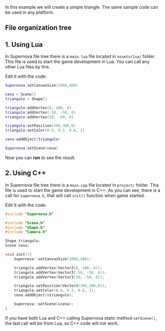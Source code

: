 In this example we will create a simple triangle. The same sample code can be used in any platform.

## File organization tree


## 1. Using Lua

In Supernova file tree there is a ```main.lua``` file located in ```assets/lua/``` folder. This file is used to start the game development in Lua. You can call any other Lua files by this.

Edit it with the code:

``` lua
Supernova.setCanvasSize(1000,480)

cena = Scene()
triangulo = Shape()

triangulo:addVertex(0, 100, 0)
triangulo:addVertex(-50, -50, 0)
triangulo:addVertex(50, -50, 0)

triangulo:setPosition(300,300,0)
triangulo:setColor(0.6, 0.2, 0.6, 1)

cena:addObject(triangulo)

Supernova.setScene(cena)
```

Now you can **run** to see the result.

## 2. Using C++

In Supernova file tree there is a ```main.cpp``` file located in ```project/``` folder. This file is used to start the game development in C++. As you can see, there is a call for ```supernova.h```, that will call ```init()``` function when game started.

Edit it with the code:

``` c++
#include "Supernova.h"

#include "Scene.h"
#include "Shape.h"
#include "Camera.h"

Shape triangulo;
Scene cena;

void init(){
    Supernova::setCanvasSize(1000,480);

    triangulo.addVertex(Vector3(0, 100, 0));
    triangulo.addVertex(Vector3(-50, -50, 0));
    triangulo.addVertex(Vector3(50, -50, 0));

    triangulo.setPosition(Vector3(300,300,0));
    triangulo.setColor(0.6, 0.2, 0.6, 1);
    cena.addObject(&triangulo);

    Supernova::setScene(&cena);
}
```
If you have both Lua and C++ calling Supernova static method ```setScene()```, the last call will be from Lua, so C++ code will not work.
